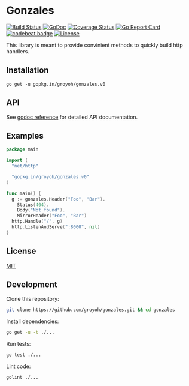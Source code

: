 # Gonzales
[![Build Status](https://travis-ci.org/groyoh/gonzales.svg?branch=master)](https://travis-ci.org/groyoh/gonzales?branch=master)
[![GoDoc](https://godoc.org/github.com/groyoh/gonzales?status.svg)](https://godoc.org/github.com/groyoh/gonzales)
[![Coverage Status](https://coveralls.io/repos/github/groyoh/gonzales/badge.svg?branch=master)](https://coveralls.io/github/groyoh/gonzales?branch=master)
[![Go Report Card](https://goreportcard.com/badge/github.com/groyoh/gonzales)](https://goreportcard.com/report/github.com/groyoh/gonzales)
[![codebeat badge](https://codebeat.co/badges/2db4ddb7-6154-4f2e-93d1-289cbbb72903)](https://codebeat.co/projects/github-com-groyoh-gonzales)
[![License](https://img.shields.io/badge/license-MIT-blue.svg)](https://github.com/groyoh/gonzales/blob/master/LICENSE.md)

This library is meant to provide convinient methods to quickly build http handlers.

## Installation

```
go get -u gopkg.in/groyoh/gonzales.v0
```

## API

See [godoc reference](https://godoc.org/github.com/groyoh/gonzales) for detailed API documentation.

## Examples

```go
package main

import (
  "net/http"

  "gopkg.in/groyoh/gonzales.v0"
)

func main() {
  g := gonzales.Header("Foo", "Bar").
    Status(404).
    Body("Not found").
    MirrorHeader("Foo", "Bar")
  http.Handle("/", g)
  http.ListenAndServe(":8000", nil)
}

```

## License

[MIT](LICENSE.md)

## Development

Clone this repository:
```bash
git clone https://github.com/groyoh/gonzales.git && cd gonzales
```

Install dependencies:
```bash
go get -u -t ./...
```

Run tests:
```bash
go test ./...
```

Lint code:
```bash
golint ./...
```
